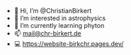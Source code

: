 - 👋 Hi, I’m @ChristianBirkert
- 👀 I’m interested in astrophysics
- 🌱 I’m currently learning phyton
- 📫 mail@chr-birkert.de
- 💻 https://website-birkchr.pages.dev/

<!---
ChristianBirkert/ChristianBirkert is a ✨ special ✨ repository because its `README.md` (this file) appears on your GitHub profile.
You can click the Preview link to take a look at your changes.
--->

